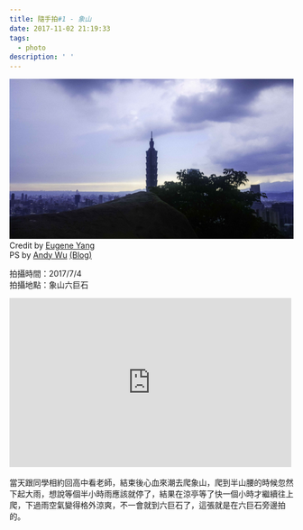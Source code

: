 ```yaml
---
title: 隨手拍#1 - 象山
date: 2017-11-02 21:19:33
tags:
  - photo
description: ' '
---
```


![](/image/20170704_144828.jpg)
Credit by [Eugene Yang](https://eugene87222.github.io/)  
PS by [Andy Wu](https://www.facebook.com/andy.wu.391420) [(Blog)](https://lifeneedsphotography.github.io/)

拍攝時間：2017/7/4  
拍攝地點：象山六巨石

<iframe src="https://www.google.com/maps/embed?pb=!1m18!1m12!1m3!1d4164.3040289170285!2d121.57486873827403!3d25.02667472283293!2m3!1f0!2f0!3f0!3m2!1i1024!2i768!4f13.1!3m3!1m2!1s0x0%3A0x711d1ca1abf26dcc!2z6LGh5bGx5pSd5b2x5bmz5Y-w!5e0!3m2!1szh-TW!2stw!4v1509629953340" width="500" height="300" frameborder="0" style="border:0" allowfullscreen></iframe>

當天跟同學相約回高中看老師，結束後心血來潮去爬象山，爬到半山腰的時候忽然下起大雨，想說等個半小時雨應該就停了，結果在涼亭等了快一個小時才繼續往上爬，下過雨空氣變得格外涼爽，不一會就到六巨石了，這張就是在六巨石旁邊拍的。